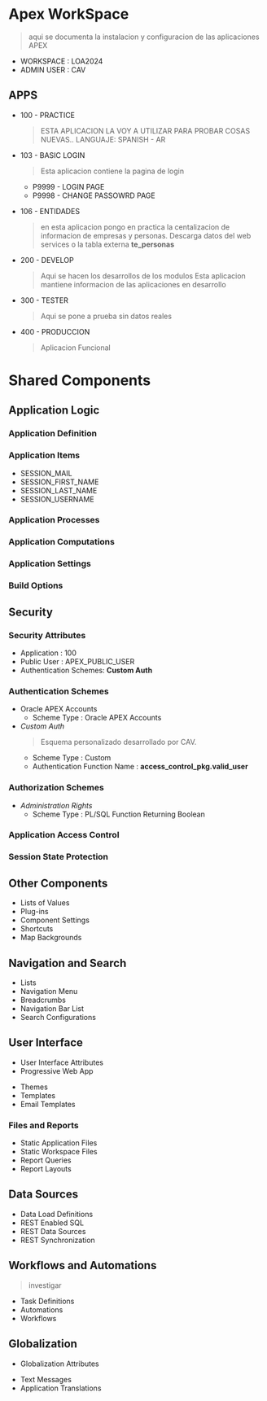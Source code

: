 # Apex WorkSpace
> aqui se documenta la instalacion y configuracion de las aplicaciones APEX

- WORKSPACE  : LOA2024
- ADMIN USER : CAV

## APPS 

- 100 - PRACTICE
  > ESTA APLICACION LA VOY A UTILIZAR PARA PROBAR COSAS NUEVAS.. 
  > LANGUAJE:  SPANISH - AR

- 103 - BASIC LOGIN
  > Esta aplicacion contiene la pagina de login
  - P9999 - LOGIN PAGE
  - P9998 - CHANGE PASSOWRD PAGE

- 106 - ENTIDADES
  > en esta aplicacion pongo en practica la centalizacion de informacion de empresas y personas.
  > Descarga datos del web services o la tabla externa **te_personas**

  

- 200 - DEVELOP
  > Aqui se hacen los desarrollos de los modulos 
  > Esta aplicacion mantiene informacion de las aplicaciones en desarrollo



- 300 - TESTER
  > Aqui se pone a prueba sin datos reales

- 400 - PRODUCCION
  > Aplicacion Funcional


# Shared Components

## Application Logic
### Application Definition
### Application Items
- SESSION_MAIL
- SESSION_FIRST_NAME
- SESSION_LAST_NAME
- SESSION_USERNAME

### Application Processes
### Application Computations
### Application Settings
### Build Options

## Security
### Security Attributes
  - Application : 100
  - Public User : APEX_PUBLIC_USER
  - Authentication Schemes: **Custom Auth**

### Authentication Schemes
- Oracle APEX Accounts
  - Scheme Type : Oracle APEX Accounts
- *Custom Auth*
  > Esquema personalizado desarrollado por CAV.
  - Scheme Type : Custom
  - Authentication Function Name : **access_control_pkg.valid_user**


### Authorization Schemes
- *Administration Rights* 
  -  Scheme Type : PL/SQL Function Returning Boolean

### Application Access Control

### Session State Protection

## Other Components
- Lists of Values
- Plug-ins
- Component Settings
- Shortcuts
- Map Backgrounds
## Navigation and Search
- Lists
- Navigation Menu
- Breadcrumbs
- Navigation Bar List
- Search Configurations
## User Interface
* User Interface Attributes
* Progressive Web App
- Themes
- Templates
- Email Templates
### Files and Reports
- Static Application Files
- Static Workspace Files
- Report Queries
- Report Layouts
## Data Sources
- Data Load Definitions
- REST Enabled SQL
- REST Data Sources
- REST Synchronization
## Workflows and Automations
> investigar
- Task Definitions
- Automations
- Workflows
## Globalization
* Globalization Attributes
- Text Messages
- Application Translations